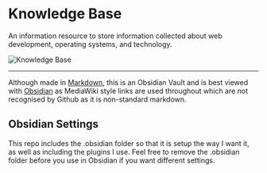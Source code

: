 # Knowledge Base

An information resource to store information collected about web development, operating systems, and technology.

![Knowledge Base](https://raw.githubusercontent.com/sketchbuch/obsidian-knowledge-base/main/__assets__/images/preview.gif)

---

Although made in [Markdown](https://www.markdownguide.org/), this is an Obsidian Vault and is best viewed with [Obsidian](https://obsidian.md/) as MediaWiki style links are used throughout which are not recognised by Github as it is non-standard markdown.

## Obsidian Settings

This repo includes the .obsidian folder so that it is setup the way I want it, as well as including the plugins I use. Feel free to remove the .obsidian folder before you use in Obsidian if you want different settings.
